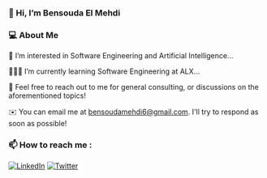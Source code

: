 ### 👋 Hi, I’m Bensouda El Mehdi

### 💻 About Me

👀 I’m interested in Software Engineering and Artificial Intelligence...

👨🏻‍💻 I’m currently learning Software Engineering at ALX...

💞️ Feel free to reach out to me for general consulting, or discussions on the aforementioned topics!

✉️  You can email me at bensoudamehdi6@gmail.com. I'll try to respond as soon as possible!

### 📫 How to reach me :

[![LinkedIn](https://example.com/linkedin_icon.png)](https://www.linkedin.com/in/el-mehdi-bensouda-b754481b1/)       [![Twitter](https://example.com/Twitter_icon.png)](https://twitter.com/el_bensouda?s=21&t=8ecAmmP4Kf8uKKtdQSnyFg)
